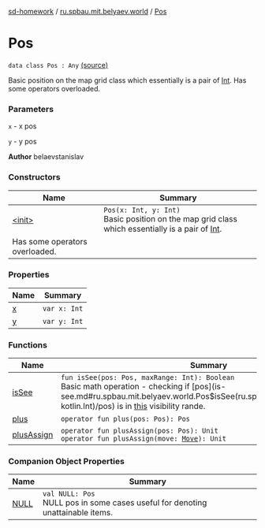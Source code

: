 [sd-homework](../../index.md) / [ru.spbau.mit.belyaev.world](../index.md) / [Pos](.)

# Pos

`data class Pos : Any` [(source)](https://github.com/StasBel/sd-homework/blob/Roguelike/src/main/kotlin/ru/spbau/mit/belyaev/world/Geom.kt#L22)

Basic position on the map grid class which essentially is a pair of [Int](#).
Has some operators overloaded.

### Parameters

`x` - x pos

`y` - y pos

**Author**
belaevstanislav

### Constructors

| Name | Summary |
|---|---|
| [&lt;init&gt;](-init-.md) | `Pos(x: Int, y: Int)`<br>Basic position on the map grid class which essentially is a pair of [Int](#).
Has some operators overloaded. |

### Properties

| Name | Summary |
|---|---|
| [x](x.md) | `var x: Int` |
| [y](y.md) | `var y: Int` |

### Functions

| Name | Summary |
|---|---|
| [isSee](is-see.md) | `fun isSee(pos: Pos, maxRange: Int): Boolean`<br>Basic math operation - checking if [pos](is-see.md#ru.spbau.mit.belyaev.world.Pos$isSee(ru.spbau.mit.belyaev.world.Pos, kotlin.Int)/pos) is in [this](#) visibility rande. |
| [plus](plus.md) | `operator fun plus(pos: Pos): Pos` |
| [plusAssign](plus-assign.md) | `operator fun plusAssign(pos: Pos): Unit`<br>`operator fun plusAssign(move: `[`Move`](../-move/index.md)`): Unit` |

### Companion Object Properties

| Name | Summary |
|---|---|
| [NULL](-n-u-l-l.md) | `val NULL: Pos`<br>NULL pos in some cases useful for denoting unattainable items. |
